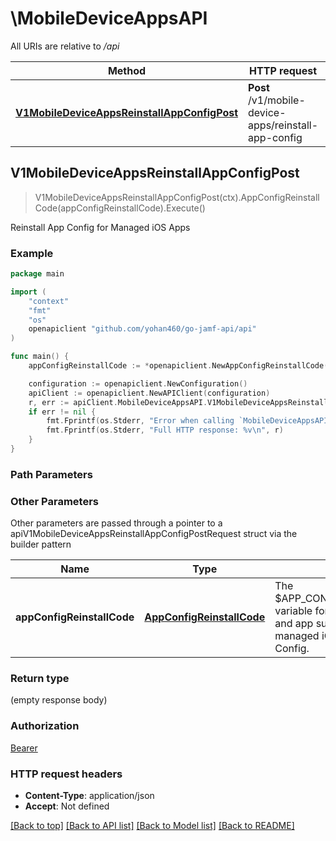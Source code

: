 # \MobileDeviceAppsAPI

All URIs are relative to */api*

Method | HTTP request | Description
------------- | ------------- | -------------
[**V1MobileDeviceAppsReinstallAppConfigPost**](MobileDeviceAppsAPI.md#V1MobileDeviceAppsReinstallAppConfigPost) | **Post** /v1/mobile-device-apps/reinstall-app-config | Reinstall App Config for Managed iOS Apps 



## V1MobileDeviceAppsReinstallAppConfigPost

> V1MobileDeviceAppsReinstallAppConfigPost(ctx).AppConfigReinstallCode(appConfigReinstallCode).Execute()

Reinstall App Config for Managed iOS Apps 



### Example

```go
package main

import (
    "context"
    "fmt"
    "os"
    openapiclient "github.com/yohan460/go-jamf-api/api"
)

func main() {
    appConfigReinstallCode := *openapiclient.NewAppConfigReinstallCode() // AppConfigReinstallCode | The $APP_CONFIG_REINSTALL_CODE variable for the specific device and app supplied by the managed iOS app's current App Config. 

    configuration := openapiclient.NewConfiguration()
    apiClient := openapiclient.NewAPIClient(configuration)
    r, err := apiClient.MobileDeviceAppsAPI.V1MobileDeviceAppsReinstallAppConfigPost(context.Background()).AppConfigReinstallCode(appConfigReinstallCode).Execute()
    if err != nil {
        fmt.Fprintf(os.Stderr, "Error when calling `MobileDeviceAppsAPI.V1MobileDeviceAppsReinstallAppConfigPost``: %v\n", err)
        fmt.Fprintf(os.Stderr, "Full HTTP response: %v\n", r)
    }
}
```

### Path Parameters



### Other Parameters

Other parameters are passed through a pointer to a apiV1MobileDeviceAppsReinstallAppConfigPostRequest struct via the builder pattern


Name | Type | Description  | Notes
------------- | ------------- | ------------- | -------------
 **appConfigReinstallCode** | [**AppConfigReinstallCode**](AppConfigReinstallCode.md) | The $APP_CONFIG_REINSTALL_CODE variable for the specific device and app supplied by the managed iOS app&#39;s current App Config.  | 

### Return type

 (empty response body)

### Authorization

[Bearer](../README.md#Bearer)

### HTTP request headers

- **Content-Type**: application/json
- **Accept**: Not defined

[[Back to top]](#) [[Back to API list]](../README.md#documentation-for-api-endpoints)
[[Back to Model list]](../README.md#documentation-for-models)
[[Back to README]](../README.md)

